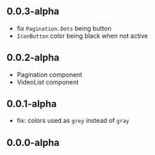 ## 0.0.3-alpha

-   fix `Pagination.Dots` being button
-   `IconButton` color being black when not active

## 0.0.2-alpha

-   Pagination component
-   VideoList component

## 0.0.1-alpha

-   fix: colors used as `grey` instead of `gray`

## 0.0.0-alpha
